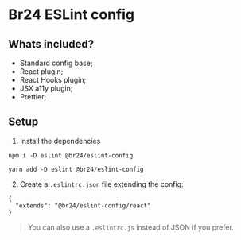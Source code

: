 # Br24 ESLint config

## Whats included?

- Standard config base;
- React plugin;
- React Hooks plugin;
- JSX a11y plugin;
- Prettier;

## Setup

1. Install the dependencies

```
npm i -D eslint @br24/eslint-config
```

```
yarn add -D eslint @br24/eslint-config
```

2. Create a `.eslintrc.json` file extending the config:

```
{
  "extends": "@br24/eslint-config/react"
}
```

> You can also use a `.eslintrc.js` instead of JSON if you prefer.

